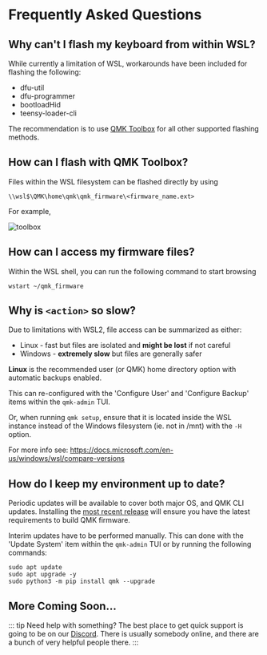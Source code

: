 # Frequently Asked Questions

## Why can't I flash my keyboard from within WSL?

While currently a limitation of WSL, workarounds have been included for flashing the following:

* dfu-util
* dfu-programmer
* bootloadHid
* teensy-loader-cli

The recommendation is to use [QMK Toolbox](https://github.com/qmk/qmk_toolbox) for all other supported flashing methods.

## How can I flash with QMK Toolbox?

Files within the WSL filesystem can be flashed directly by using
```
\\wsl$\QMK\home\qmk\qmk_firmware\<firmware_name.ext>
```

For example,

![toolbox](images/wsl_toolbox.png)

## How can I access my firmware files?

Within the WSL shell, you can run the following command to start browsing

```console
wstart ~/qmk_firmware
```

## Why is `<action>` so slow?

Due to limitations with WSL2, file access can be summarized as either:

* Linux - fast but files are isolated and **might be lost** if not careful
* Windows - **extremely slow** but files are generally safer

**Linux** is the recommended user (or QMK) home directory option with automatic backups enabled.

This can re-configured with the 'Configure User' and 'Configure Backup' items within the `qmk-admin` TUI.

Or, when running `qmk setup`, ensure that it is located inside the WSL instance instead of the Windows filesystem (ie. not in /mnt) with the `-H` option. 

For more info see: https://docs.microsoft.com/en-us/windows/wsl/compare-versions

## How do I keep my environment up to date?

Periodic updates will be available to cover both major OS, and QMK CLI updates. Installing the [most recent release](https://github.com/qmk/qmk_distro_wsl/releases/latest) will ensure you have the latest requirements to build QMK firmware.

Interim updates have to be performed manually. This can done with the 'Update System' item within the `qmk-admin` TUI or by running the following commands:

```console
sudo apt update
sudo apt upgrade -y
sudo python3 -m pip install qmk --upgrade
```

## More Coming Soon...

::: tip Need help with something?
The best place to get quick support is going to be on our [Discord](https://discord.gg/Uq7gcHh). There is usually somebody online, and there are a bunch of very helpful people there.
:::
